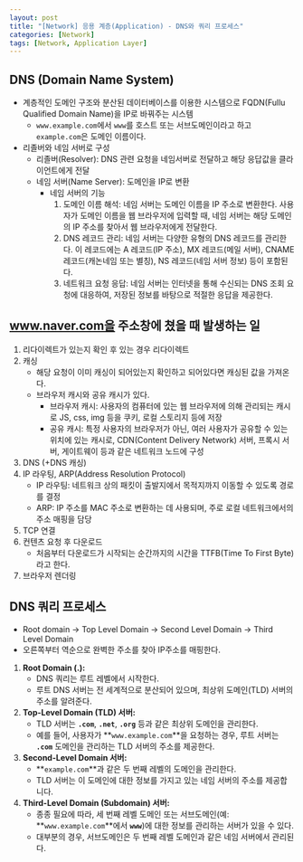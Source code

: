 ```yaml
---
layout: post
title: "[Network] 응용 계층(Application) - DNS와 쿼리 프로세스"
categories: [Network]
tags: [Network, Application Layer]
---
```


## DNS (Domain Name System)

- 계층적인 도메인 구조와 분산된 데이터베이스를 이용한 시스템으로 FQDN(Fullu Qualified Domain Name)을 IP로 바꿔주는 시스템
  - `www.example.com`에서 `www`를 호스트 또는 서브도메인이라고 하고 `example.com`은 도메인 이름이다.
- 리졸버와 네임 서버로 구성
  - 리졸버(Resolver): DNS 관련 요청을 네임서버로 전달하고 해당 응답값을 클라이언트에게 전달
  - 네임 서버(Name Server): 도메인을 IP로 변환
    - 네임 서버의 기능
      1. 도메인 이름 해석: 네임 서버는 도메인 이름을 IP 주소로 변환한다. 사용자가 도메인 이름을 웹 브라우저에 입력할 때, 네임 서버는 해당 도메인의 IP 주소를 찾아서 웹 브라우저에게 전달한다.
      2. DNS 레코드 관리: 네임 서버는 다양한 유형의 DNS 레코드를 관리한다. 이 레코드에는 A 레코드(IP 주소), MX 레코드(메일 서버), CNAME 레코드(캐논네임 또는 별칭), NS 레코드(네임 서버 정보) 등이 포함된다.
      3. 네트워크 요청 응답: 네임 서버는 인터넷을 통해 수신되는 DNS 조회 요청에 대응하여, 저장된 정보를 바탕으로 적절한 응답을 제공한다.

## www.naver.com을 주소창에 쳤을 때 발생하는 일

1. 리다이렉트가 있는지 확인 후 있는 경우 리다이렉트
2. 캐싱
   - 해당 요청이 이미 캐싱이 되어있는지 확인하고 되어있다면 캐싱된 값을 가져온다.
   - 브라우저 캐시와 공유 캐시가 있다.
     - 브라우저 캐시: 사용자의 컴퓨터에 있는 웹 브라우저에 의해 관리되는 캐시로 JS, css, img 등을 쿠키, 로컬 스토리지 등에 저장
     - 공유 캐시: 특정 사용자의 브라우저가 아닌, 여러 사용자가 공유할 수 있는 위치에 있는 캐시로, CDN(Content Delivery Network) 서버, 프록시 서버, 게이트웨이 등과 같은 네트워크 노드에 구성
3. DNS (+DNS 캐싱)
4. IP 라우팅, ARP(Address Resolution Protocol)
   - IP 라우팅: 네트워크 상의 패킷이 출발지에서 목적지까지 이동할 수 있도록 경로를 결정
   - ARP: IP 주소를 MAC 주소로 변환하는 데 사용되며, 주로 로컬 네트워크에서의 주소 매핑을 담당
5. TCP 연결
6. 컨텐츠 요청 후 다운로드
   - 처음부터 다운로드가 시작되는 순간까지의 시간을 TTFB(Time To First Byte)라고 한다.
7. 브라우저 렌더링

## DNS 쿼리 프로세스

- Root domain → Top Level Domain → Second Level Domain → Third Level Domain
- 오른쪽부터 역순으로 완벽한 주소를 찾아 IP주소를 매핑한다.

1. **Root Domain (.):**
   - DNS 쿼리는 루트 레벨에서 시작한다.
   - 루트 DNS 서버는 전 세계적으로 분산되어 있으며, 최상위 도메인(TLD) 서버의 주소를 알려준다.
2. **Top-Level Domain (TLD) 서버:**
   - TLD 서버는 **`.com`**, **`.net`**, **`.org`** 등과 같은 최상위 도메인을 관리한다.
   - 예를 들어, 사용자가 **`www.example.com`**을 요청하는 경우, 루트 서버는 **`.com`** 도메인을 관리하는 TLD 서버의 주소를 제공한다.
3. **Second-Level Domain 서버:**
   - **`example.com`**과 같은 두 번째 레벨의 도메인을 관리한다.
   - TLD 서버는 이 도메인에 대한 정보를 가지고 있는 네임 서버의 주소를 제공합니다.
4. **Third-Level Domain (Subdomain) 서버:**
   - 종종 필요에 따라, 세 번째 레벨 도메인 또는 서브도메인(예: **`www.example.com`**에서 **`www`**)에 대한 정보를 관리하는 서버가 있을 수 있다.
   - 대부분의 경우, 서브도메인은 두 번째 레벨 도메인과 같은 네임 서버에서 관리된다.
